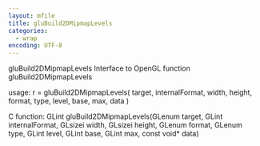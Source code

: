 ```yaml
---
layout: mfile
title: gluBuild2DMipmapLevels
categories:
  - wrap
encoding: UTF-8
---
```


gluBuild2DMipmapLevels  Interface to OpenGL function gluBuild2DMipmapLevels

usage:  r = gluBuild2DMipmapLevels( target, internalFormat, width, height, format, type, level, base, max, data )

C function:  GLint gluBuild2DMipmapLevels(GLenum target, GLint internalFormat, GLsizei width, GLsizei height, GLenum format, GLenum type, GLint level, GLint base, GLint max, const void\* data)